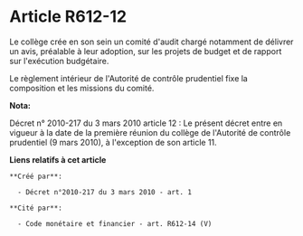 # Article R612-12

Le collège crée en son sein un comité d'audit chargé notamment de délivrer un avis, préalable à leur adoption, sur les
projets de budget et de rapport sur l'exécution budgétaire. 

Le règlement intérieur de l'Autorité de contrôle prudentiel fixe la composition et les missions du comité.

**Nota:**

Décret n° 2010-217 du 3 mars 2010 article 12 : Le présent décret entre en vigueur à la date de la première réunion du collège
de l'Autorité de contrôle prudentiel (9 mars 2010), à l'exception de son article 11.

**Liens relatifs à cet article**

	**Créé par**:

	  - Décret n°2010-217 du 3 mars 2010 - art. 1

	**Cité par**:

	  - Code monétaire et financier - art. R612-14 (V)

